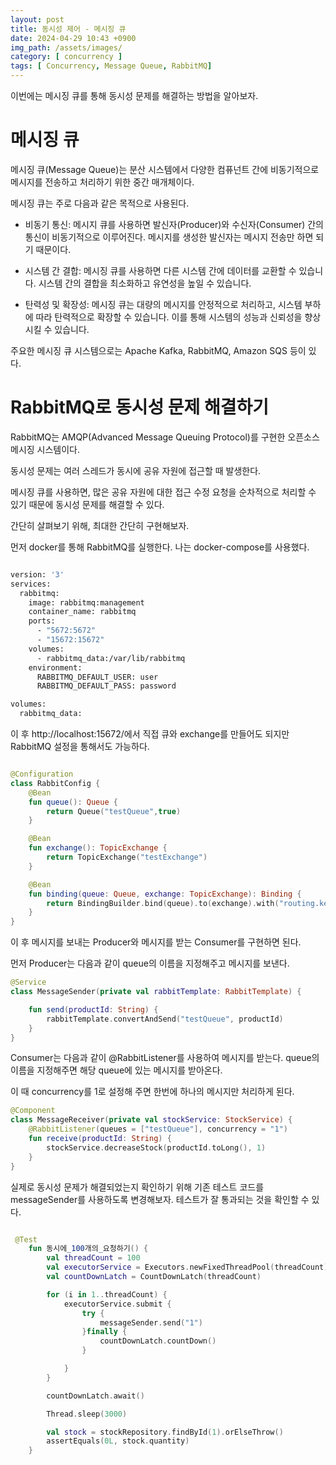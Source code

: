 ```yaml
---
layout: post
title: 동시성 제어 - 메시징 큐
date: 2024-04-29 10:43 +0900
img_path: /assets/images/
category: [ concurrency ]
tags: [ Concurrency, Message Queue, RabbitMQ]
---
```


이번에는 메시징 큐를 통해 동시성 문제를 해결하는 방법을 알아보자.

# 메시징 큐 

메시징 큐(Message Queue)는 분산 시스템에서 다양한 컴퓨넌트 간에 비동기적으로 메시지를 전송하고 처리하기 위한 중간 매개체이다.

메시징 큐는 주로 다음과 같은 목적으로 사용된다.

- 비동기 통신: 메시지 큐를 사용하면 발신자(Producer)와 수신자(Consumer) 간의 통신이 비동기적으로 이루어진다. 메시지를 생성한 발신자는 메시지 전송만 하면 되기 때문이다.

- 시스템 간 결합: 메시징 큐를 사용하면 다른 시스템 간에 데이터를 교환할 수 있습니다. 시스템 간의 결합을 최소화하고 유연성을 높일 수 있습니다.

- 탄력성 및 확장성: 메시징 큐는 대량의 메시지를 안정적으로 처리하고, 시스템 부하에 따라 탄력적으로 확장할 수 있습니다. 이를 통해 시스템의 성능과 신뢰성을 향상시킬 수 있습니다.

주요한 메시징 큐 시스템으로는 Apache Kafka, RabbitMQ, Amazon SQS 등이 있다.


# RabbitMQ로 동시성 문제 해결하기

RabbitMQ는 AMQP(Advanced Message Queuing Protocol)를 구현한 오픈소스 메시징 시스템이다. 

동시성 문제는 여러 스레드가 동시에 공유 자원에 접근할 때 발생한다. 

메시징 큐를 사용하면, 많은 공유 자원에 대한 접근 수정 요청을 순차적으로 처리할 수 있기 때문에 동시성 문제를 해결할 수 있다.

간단히 살펴보기 위해, 최대한 간단히 구현해보자.

먼저 docker를 통해 RabbitMQ를 실행한다. 나는 docker-compose를 사용했다.

```bash

version: '3'
services:
  rabbitmq:
    image: rabbitmq:management
    container_name: rabbitmq
    ports:
      - "5672:5672"
      - "15672:15672"
    volumes:
      - rabbitmq_data:/var/lib/rabbitmq
    environment:
      RABBITMQ_DEFAULT_USER: user
      RABBITMQ_DEFAULT_PASS: password

volumes:
  rabbitmq_data:


```


이 후 http://localhost:15672/에서 직접 큐와 exchange를 만들어도 되지만 RabbitMQ 설정을 통해서도 가능하다. 

```kotlin

@Configuration
class RabbitConfig {
    @Bean
    fun queue(): Queue {
        return Queue("testQueue",true)
    }

    @Bean
    fun exchange(): TopicExchange {
        return TopicExchange("testExchange")
    }

    @Bean
    fun binding(queue: Queue, exchange: TopicExchange): Binding {
        return BindingBuilder.bind(queue).to(exchange).with("routing.key")
    }
}

```

이 후 메시지를 보내는 Producer와 메시지를 받는 Consumer를 구현하면 된다.

먼저 Producer는 다음과 같이 queue의 이름을 지정해주고 메시지를 보낸다. 
```kotlin
@Service
class MessageSender(private val rabbitTemplate: RabbitTemplate) {

    fun send(productId: String) {
        rabbitTemplate.convertAndSend("testQueue", productId)
    }
}
```

Consumer는 다음과 같이 @RabbitListener를 사용하여 메시지를 받는다. queue의 이름을 지정해주면 해당 queue에 있는 메시지를 받아온다.

이 때 concurrency를 1로 설정해 주면 한번에 하나의 메시지만 처리하게 된다.
```kotlin
@Component
class MessageReceiver(private val stockService: StockService) {
    @RabbitListener(queues = ["testQueue"], concurrency = "1")
    fun receive(productId: String) {
        stockService.decreaseStock(productId.toLong(), 1)
    }
}

```

실제로 동시성 문제가 해결되었는지 확인하기 위해 기존 테스트 코드를 messageSender를 사용하도록 변경해보자. 테스트가 잘 통과되는 것을 확인할 수 있다.

```kotlin

 @Test
    fun 동시에_100개의_요청하기() {
        val threadCount = 100
        val executorService = Executors.newFixedThreadPool(threadCount)
        val countDownLatch = CountDownLatch(threadCount)

        for (i in 1..threadCount) {
            executorService.submit {
                try {
                    messageSender.send("1")
                }finally {
                    countDownLatch.countDown()
                }

            }
        }

        countDownLatch.await()

        Thread.sleep(3000)

        val stock = stockRepository.findById(1).orElseThrow()
        assertEquals(0L, stock.quantity)
    }


```






